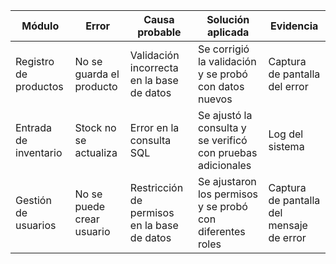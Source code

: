 | **Módulo**               | **Error** | **Causa probable** | **Solución aplicada** | **Evidencia** |
|-------------------------|----------|------------------|------------------|------------|
| Registro de productos   | No se guarda el producto | Validación incorrecta en la base de datos | Se corrigió la validación y se probó con datos nuevos | Captura de pantalla del error |
| Entrada de inventario   | Stock no se actualiza | Error en la consulta SQL | Se ajustó la consulta y se verificó con pruebas adicionales | Log del sistema |
| Gestión de usuarios     | No se puede crear usuario | Restricción de permisos en la base de datos | Se ajustaron los permisos y se probó con diferentes roles | Captura de pantalla del mensaje de error |
